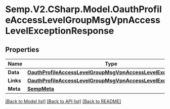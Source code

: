 # Semp.V2.CSharp.Model.OauthProfileAccessLevelGroupMsgVpnAccessLevelExceptionResponse
## Properties

Name | Type | Description | Notes
------------ | ------------- | ------------- | -------------
**Data** | [**OauthProfileAccessLevelGroupMsgVpnAccessLevelException**](OauthProfileAccessLevelGroupMsgVpnAccessLevelException.md) |  | [optional] 
**Links** | [**OauthProfileAccessLevelGroupMsgVpnAccessLevelExceptionLinks**](OauthProfileAccessLevelGroupMsgVpnAccessLevelExceptionLinks.md) |  | [optional] 
**Meta** | [**SempMeta**](SempMeta.md) |  | 

[[Back to Model list]](../README.md#documentation-for-models) [[Back to API list]](../README.md#documentation-for-api-endpoints) [[Back to README]](../README.md)

